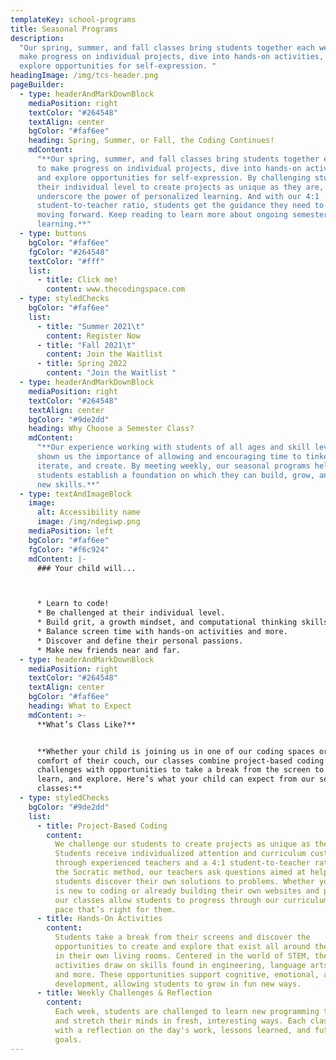 ```yaml
---
templateKey: school-programs
title: Seasonal Programs
description:
  "Our spring, summer, and fall classes bring students together each week to
  make progress on individual projects, dive into hands-on activities, and
  explore opportunities for self-expression. "
headingImage: /img/tcs-header.png
pageBuilder:
  - type: headerAndMarkDownBlock
    mediaPosition: right
    textColor: "#264548"
    textAlign: center
    bgColor: "#faf6ee"
    heading: Spring, Summer, or Fall, the Coding Continues!
    mdContent:
      "**Our spring, summer, and fall classes bring students together each week
      to make progress on individual projects, dive into hands-on activities,
      and explore opportunities for self-expression. By challenging students at
      their individual level to create projects as unique as they are, we
      underscore the power of personalized learning. And with our 4:1
      student-to-teacher ratio, students get the guidance they need to keep
      moving forward. Keep reading to learn more about ongoing semester
      learning.**"
  - type: buttons
    bgColor: "#faf6ee"
    fgColor: "#264548"
    textColor: "#fff"
    list:
      - title: Click me!
        content: www.thecodingspace.com
  - type: styledChecks
    bgColor: "#faf6ee"
    list:
      - title: "Summer 2021\t"
        content: Register Now
      - title: "Fall 2021\t"
        content: Join the Waitlist
      - title: Spring 2022
        content: "Join the Waitlist "
  - type: headerAndMarkDownBlock
    mediaPosition: right
    textColor: "#264548"
    textAlign: center
    bgColor: "#9de2dd"
    heading: Why Choose a Semester Class?
    mdContent:
      "**Our experience working with students of all ages and skill levels has
      shown us the importance of allowing and encouraging time to tinker,
      iterate, and create. By meeting weekly, our seasonal programs help
      students establish a foundation on which they can build, grow, and develop
      new skills.**"
  - type: textAndImageBlock
    image:
      alt: Accessibility name
      image: /img/ndegiwp.png
    mediaPosition: left
    bgColor: "#faf6ee"
    fgColor: "#f6c924"
    mdContent: |-
      ### Your child will...



      * Learn to code!
      * Be challenged at their individual level.
      * Build grit, a growth mindset, and computational thinking skills.
      * Balance screen time with hands-on activities and more.
      * Discover and define their personal passions.
      * Make new friends near and far.
  - type: headerAndMarkDownBlock
    mediaPosition: right
    textColor: "#264548"
    textAlign: center
    bgColor: "#faf6ee"
    heading: What to Expect
    mdContent: >-
      **What’s Class Like?**


      **Whether your child is joining us in one of our coding spaces or from the
      comfort of their couch, our classes combine project-based coding and
      challenges with opportunities to take a break from the screen to laugh,
      learn, and explore. Here’s what your child can expect from our seasonal
      classes:**
  - type: styledChecks
    bgColor: "#9de2dd"
    list:
      - title: Project-Based Coding
        content:
          We challenge our students to create projects as unique as they are.
          Students receive individualized attention and curriculum customization
          through experienced teachers and a 4:1 student-to-teacher ratio. Using
          the Socratic method, our teachers ask questions aimed at helping
          students discover their own solutions to problems. Whether your child
          is new to coding or already building their own websites and projects,
          our classes allow students to progress through our curriculum at the
          pace that’s right for them.
      - title: Hands-On Activities
        content:
          Students take a break from their screens and discover the
          opportunities to create and explore that exist all around them, even
          in their own living rooms. Centered in the world of STEM, these
          activities draw on skills found in engineering, language arts, design,
          and more. These opportunities support cognitive, emotional, and social
          development, allowing students to grow in fun new ways.
      - title: Weekly Challenges & Reflection
        content:
          Each week, students are challenged to learn new programming techniques
          and stretch their minds in fresh, interesting ways. Each class ends
          with a reflection on the day's work, lessons learned, and future
          goals.
---
```

